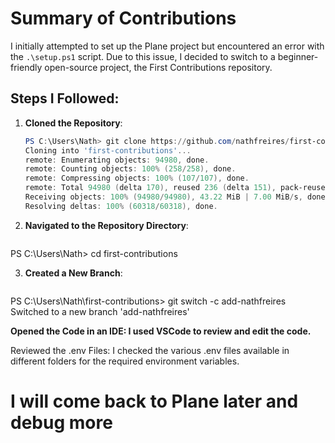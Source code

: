 
# Summary of Contributions

I initially attempted to set up the Plane project but encountered an error with the `.\setup.ps1` script. Due to this issue, I decided to switch to a beginner-friendly open-source project, the First Contributions repository. 

## Steps I Followed:

1. **Cloned the Repository**:
   ```powershell
   PS C:\Users\Nath> git clone https://github.com/nathfreires/first-contributions.git
   Cloning into 'first-contributions'...
   remote: Enumerating objects: 94980, done.
   remote: Counting objects: 100% (258/258), done.
   remote: Compressing objects: 100% (107/107), done.
   remote: Total 94980 (delta 170), reused 236 (delta 151), pack-reused 94722 (from 1)
   Receiving objects: 100% (94980/94980), 43.22 MiB | 7.00 MiB/s, done.
   Resolving deltas: 100% (60318/60318), done.
   
2. **Navigated to the Repository Directory**:
   ```powershell

PS C:\Users\Nath> cd first-contributions

3. **Created a New Branch**:
   ```powershell

PS C:\Users\Nath\first-contributions> git switch -c add-nathfreires
Switched to a new branch 'add-nathfreires'

**Opened the Code in an IDE: I used VSCode to review and edit the code.**

Reviewed the .env Files: I checked the various .env files available in different folders for the required environment variables.
# I will come back to Plane later and debug more
